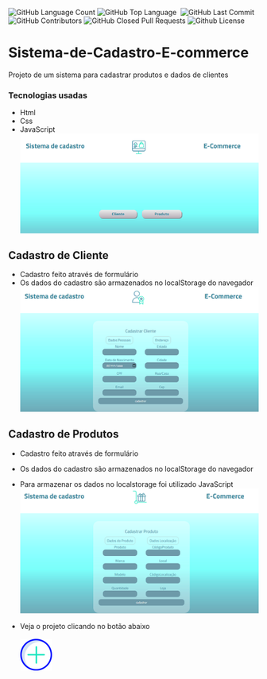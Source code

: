 <img alt="GitHub Language Count" src="https://img.shields.io/github/languages/count/Riquecelo/Sistema-Ecommerce" /> <img alt="GitHub Top Language" src="https://img.shields.io/github/languages/top/Riquecelo/Sistema-Ecommerce" /> <img alt="" src="https://img.shields.io/github/repo-size/Riquecelo/Sistema-Ecommerce" /> <img alt="GitHub Last Commit" src="https://img.shields.io/github/last-commit/Riquecelo/Sistema-Ecommerce" /> <img alt="GitHub Contributors" src="https://img.shields.io/github/contributors/Riquecelo/Sistema-Ecommerce" /> <img alt="GitHub Closed Pull Requests" src="https://img.shields.io/github/issues-pr-closed/riquecelo/sistema-ecommerce" /> <img alt="Github License" src="https://img.shields.io/github/license/riquecelo/sistema-ecommerce" />
# Sistema-de-Cadastro-E-commerce
Projeto de um sistema para cadastrar produtos e dados de clientes
### Tecnologias usadas
* Html
* Css
* JavaScript <br/>
<img src="https://github.com/Riquecelo/Sistema-Ecommerce/blob/main/img/sistemaEcommerce.PNG"/> <br/>

## Cadastro de Cliente
* Cadastro feito através de formulário
* Os dados do cadastro são armazenados no localStorage do navegador<br/>
<img src="https://github.com/Riquecelo/Sistema-Ecommerce/blob/main/img/sistemaEcommerceC.PNG"/> <br/>

## Cadastro de Produtos
* Cadastro feito através de formulário
* Os dados do cadastro são armazenados no localStorage do navegador 
* Para armazenar os dados no localstorage foi utilizado JavaScript<br/>
<img src="https://github.com/Riquecelo/Sistema-Ecommerce/blob/main/img/sistemaEcommerceP.PNG"/> <br/>

* Veja o projeto clicando no botão abaixo <br/><br/>
<a href="https://stupefied-austin-f82ec1.netlify.app"> <img src="https://github.com/Riquecelo/Sistema-Ecommerce/blob/main/img/adicionar.png"> <a/>
